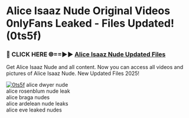 # Alice Isaaz Nude Original Videos 0nlyFans Leaked - Files Updated! (0ts5f)

<h3>🔴 CLICK HERE 🌐==►► <a href="https://tinyurl.com/4mcuefdz" rel="nofollow">Alice Isaaz Nude Updated Files</a></h3>

Get Alice Isaaz Nude and all content. Now you can access all videos and pictures of Alice Isaaz Nude. New Updated Files 2025!

[![0ts5f](https://i.imgur.com/StAQSOY.gif)](https://tinyurl.com/4mcuefdz)
alice dwyer nude<br>
alice rosenblum nude leak<br>
alice braga nudes<br>
alice ardelean nude leaks<br>
alice eve leaked nudes